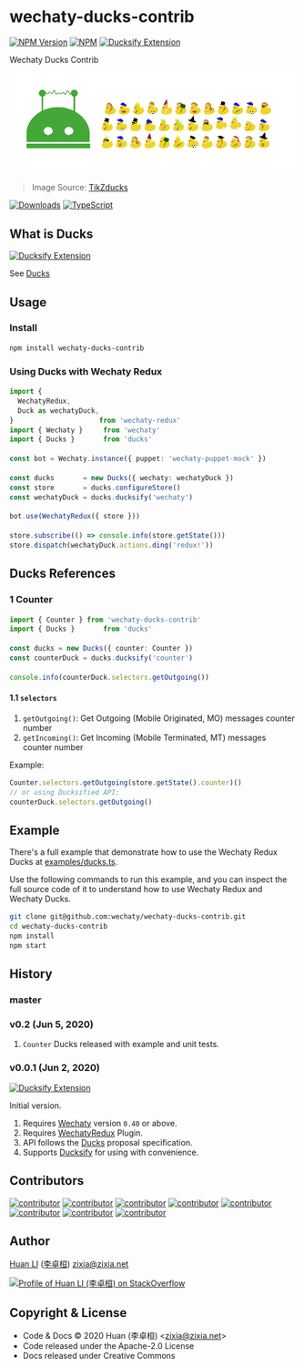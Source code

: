 # wechaty-ducks-contrib

[![NPM Version](https://img.shields.io/npm/v/wechaty-ducks-contrib?color=brightgreen)](https://www.npmjs.com/package/wechaty-ducks-contrib)
[![NPM](https://github.com/wechaty/wechaty-ducks-contrib/workflows/NPM/badge.svg)](https://github.com/wechaty/wechaty-ducks-contrib/actions?query=workflow%3ANPM)
[![Ducksify Extension](https://img.shields.io/badge/Redux-Ducksify-yellowgreen)](https://github.com/huan/ducks#3-ducksify-extension-currying--api-interface)

Wechaty Ducks Contrib

[![Wechaty Ducks Redux](docs/images/ducks-contrib.png)](https://github.com/wechaty/wechaty-ducks-contrib)

> Image Source: [TikZducks](https://www.ctan.org/pkg/tikzducks)

[![Downloads](https://img.shields.io/npm/dm/wechaty-ducks-contrib.svg?style=flat-square)](https://www.npmjs.com/package/wechaty-ducks-contrib)
[![TypeScript](https://img.shields.io/badge/%3C%2F%3E-TypeScript-blue.svg)](https://www.typescriptlang.org/)

## What is Ducks

[![Ducksify Extension](https://img.shields.io/badge/Redux-Ducksify-yellowgreen)](https://github.com/huan/ducks#3-ducksify-extension-currying--api-interface)

See [Ducks](https://github.com/huan/ducks)

## Usage

### Install

```sh
npm install wechaty-ducks-contrib
```

### Using Ducks with Wechaty Redux

```ts
import {
  WechatyRedux,
  Duck as wechatyDuck,
}                     from 'wechaty-redux'
import { Wechaty }     from 'wechaty'
import { Ducks }       from 'ducks'

const bot = Wechaty.instance({ puppet: 'wechaty-puppet-mock' })

const ducks       = new Ducks({ wechaty: wechatyDuck })
const store       = ducks.configureStore()
const wechatyDuck = ducks.ducksify('wechaty')

bot.use(WechatyRedux({ store }))

store.subscribe(() => console.info(store.getState()))
store.dispatch(wechatyDuck.actions.ding('redux!'))
```

## Ducks References

### 1 Counter

```ts
import { Counter } from 'wechaty-ducks-contrib'
import { Ducks }       from 'ducks'

const ducks = new Ducks({ counter: Counter })
const counterDuck = ducks.ducksify('counter')

console.info(counterDuck.selectors.getOutgoing())
```

#### 1.1 `selectors`

1. `getOutgoing()`: Get Outgoing (Mobile Originated, MO) messages counter number
1. `getIncoming()`: Get Incoming (Mobile Terminated, MT) messages counter number

Example:

```ts
Counter.selectors.getOutgoing(store.getState().counter)()
// or using Ducksified API:
counterDuck.selectors.getOutgoing()
```

## Example

There's a full example that demonstrate how to use the Wechaty Redux Ducks at [examples/ducks.ts](examples/ducks.ts).

Use the following commands to run this example, and you can inspect the full source code of it to understand how to use Wechaty Redux and Wechaty Ducks.

```sh
git clone git@github.com:wechaty/wechaty-ducks-contrib.git
cd wechaty-ducks-contrib
npm install
npm start
```

## History

### master

### v0.2 (Jun 5, 2020)

1. `Counter` Ducks released with example and unit tests.

### v0.0.1 (Jun 2, 2020)

[![Ducksify Extension](https://img.shields.io/badge/Redux-Ducksify-yellowgreen)](https://github.com/huan/ducks#3-ducksify-extension-currying--api-interface)

Initial version.

1. Requires [Wechaty](https://github.com/wechaty/wechaty) version `0.40` or above.
1. Requires [WechatyRedux](https://github.com/wechaty/wechaty-redux) Plugin.
1. API follows the [Ducks](https://github.com/huan/ducks#readme) proposal specification.
1. Supports [Ducksify](https://github.com/huan/ducks#3-ducksify-extension-currying--api-interface) for using with convenience.

## Contributors

[![contributor](https://sourcerer.io/fame/huan/wechaty/wechaty-ducks-contrib/images/0)](https://sourcerer.io/fame/huan/wechaty/wechaty-ducks-contrib/links/0)
[![contributor](https://sourcerer.io/fame/huan/wechaty/wechaty-ducks-contrib/images/1)](https://sourcerer.io/fame/huan/wechaty/wechaty-ducks-contrib/links/1)
[![contributor](https://sourcerer.io/fame/huan/wechaty/wechaty-ducks-contrib/images/2)](https://sourcerer.io/fame/huan/wechaty/wechaty-ducks-contrib/links/2)
[![contributor](https://sourcerer.io/fame/huan/wechaty/wechaty-ducks-contrib/images/3)](https://sourcerer.io/fame/huan/wechaty/wechaty-ducks-contrib/links/3)
[![contributor](https://sourcerer.io/fame/huan/wechaty/wechaty-ducks-contrib/images/4)](https://sourcerer.io/fame/huan/wechaty/wechaty-ducks-contrib/links/4)
[![contributor](https://sourcerer.io/fame/huan/wechaty/wechaty-ducks-contrib/images/5)](https://sourcerer.io/fame/huan/wechaty/wechaty-ducks-contrib/links/5)
[![contributor](https://sourcerer.io/fame/huan/wechaty/wechaty-ducks-contrib/images/6)](https://sourcerer.io/fame/huan/wechaty/wechaty-ducks-contrib/links/6)
[![contributor](https://sourcerer.io/fame/huan/wechaty/wechaty-ducks-contrib/images/7)](https://sourcerer.io/fame/huan/wechaty/wechaty-ducks-contrib/links/7)

## Author

[Huan LI](https://github.com/huan) ([李卓桓](http://linkedin.com/in/zixia)) zixia@zixia.net

[![Profile of Huan LI (李卓桓) on StackOverflow](https://stackexchange.com/users/flair/265499.png)](https://stackexchange.com/users/265499)

## Copyright & License

- Code & Docs © 2020 Huan (李卓桓) \<zixia@zixia.net\>
- Code released under the Apache-2.0 License
- Docs released under Creative Commons

